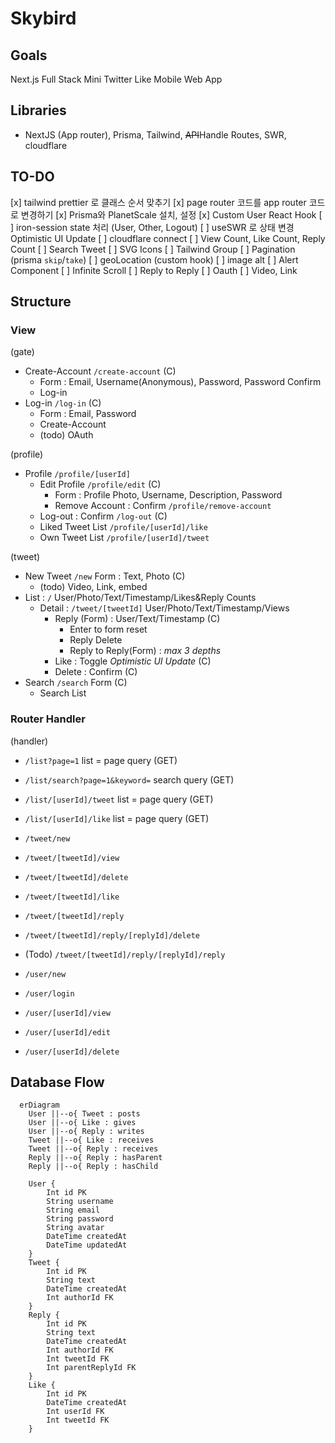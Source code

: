 # Skybird

## Goals

Next.js Full Stack Mini Twitter Like Mobile Web App

## Libraries

- NextJS (App router), Prisma, Tailwind, ~~API~~Handle Routes, SWR, cloudflare

## TO-DO

[x] tailwind prettier 로 클래스 순서 맞추기
[x] page router 코드를 app router 코드로 변경하기
[x] Prisma와 PlanetScale 설치, 설정
[x] Custom User React Hook
[ ] iron-session state 처리 (User, Other, Logout)
[ ] useSWR 로 상태 변경 Optimistic UI Update
[ ] cloudflare connect
[ ] View Count, Like Count, Reply Count
[ ] Search Tweet
[ ] SVG Icons
[ ] Tailwind Group
[ ] Pagination (prisma `skip`/`take`)
[ ] geoLocation (custom hook)
[ ] image alt
[ ] Alert Component
[ ] Infinite Scroll
[ ] Reply to Reply
[ ] Oauth
[ ] Video, Link

## Structure

### View

(gate)

- Create-Account `/create-account` (C)
  - Form : Email, Username(Anonymous), Password, Password Confirm
  - Log-in
- Log-in `/log-in` (C)
  - Form : Email, Password
  - Create-Account
  - (todo) OAuth

(profile)

- Profile `/profile/[userId]`
  - Edit Profile `/profile/edit` (C)
    - Form : Profile Photo, Username, Description, Password
    - Remove Account : Confirm `/profile/remove-account`
  - Log-out : Confirm `/log-out` (C)
  - Liked Tweet List `/profile/[userId]/like`
  - Own Tweet List `/profile/[userId]/tweet`

(tweet)

- New Tweet `/new` Form : Text, Photo (C)
  - (todo) Video, Link, embed
- List : `/` User/Photo/Text/Timestamp/Likes&Reply Counts
  - Detail : `/tweet/[tweetId]` User/Photo/Text/Timestamp/Views
    - Reply (Form) : User/Text/Timestamp (C)
      - Enter to form reset
      - Reply Delete
      - Reply to Reply(Form) : _max 3 depths_
    - Like : Toggle _Optimistic UI Update_ (C)
    - Delete : Confirm (C)
- Search `/search` Form (C)
  - Search List

### Router Handler

(handler)

- `/list?page=1` list = page query (GET)
- `/list/search?page=1&keyword=` search query (GET)
- `/list/[userId]/tweet` list = page query (GET)
- `/list/[userId]/like` list = page query (GET)

- `/tweet/new`
- `/tweet/[tweetId]/view`
- `/tweet/[tweetId]/delete`
- `/tweet/[tweetId]/like`
- `/tweet/[tweetId]/reply`
- `/tweet/[tweetId]/reply/[replyId]/delete`
- (Todo) `/tweet/[tweetId]/reply/[replyId]/reply`

- `/user/new`
- `/user/login`
- `/user/[userId]/view`
- `/user/[userId]/edit`
- `/user/[userId]/delete`

## Database Flow

```mermaid
  erDiagram
    User ||--o{ Tweet : posts
    User ||--o{ Like : gives
    User ||--o{ Reply : writes
    Tweet ||--o{ Like : receives
    Tweet ||--o{ Reply : receives
    Reply ||--o{ Reply : hasParent
    Reply ||--o{ Reply : hasChild

    User {
        Int id PK
        String username
        String email
        String password
        String avatar
        DateTime createdAt
        DateTime updatedAt
    }
    Tweet {
        Int id PK
        String text
        DateTime createdAt
        Int authorId FK
    }
    Reply {
        Int id PK
        String text
        DateTime createdAt
        Int authorId FK
        Int tweetId FK
        Int parentReplyId FK
    }
    Like {
        Int id PK
        DateTime createdAt
        Int userId FK
        Int tweetId FK
    }
```
